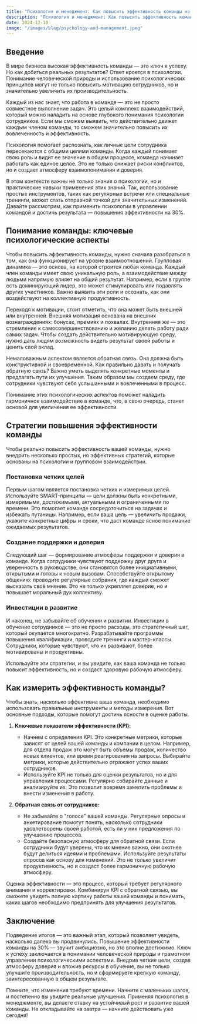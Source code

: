 ```yaml
---  
title: "Психология и менеджмент: Как повысить эффективность команды на 30%?"  
description: "Психология и менеджмент: Как повысить эффективность команды на 30%?"  
date: 2024-12-10
image: "/images/blog/psychology-and-management.jpeg" 
---
```


## Введение

В мире бизнеса высокая эффективность команды — это ключ к успеху. Но как добиться реальных результатов? Ответ кроется в психологии. Понимание человеческой природы и использование психологических принципов могут не только повысить мотивацию сотрудников, но и значительно увеличить их производительность. 

Каждый из нас знает, что работа в команде — это не просто совместное выполнение задач. Это целый комплекс взаимодействий, который можно наладить на основе глубокого понимания психологии сотрудников. Если мы сможем выявить, что действительно движет каждым членом команды, то сможем значительно повысить их вовлеченность и эффективность.

Психология помогает распознать, как личные цели сотрудника пересекаются с общими целями команды. Когда каждый понимает свою роль и видит ее значение в общем процессе, команда начинает работать как единое целое. Это не только снижает риски конфликтов, но и создает атмосферу взаимопонимания и доверия.

В этом контексте важны не только знания о психологии, но и практические навыки применения этих знаний. Так, использование простых инструментов, таких как регулярные встречи или специальные тренинги, может стать отправной точкой для значительных изменений. Давайте рассмотрим, как применить психологии в управлении командой и достичь результата — повышения эффективности на 30%.
## Понимание команды: ключевые психологические аспекты

Чтобы повысить эффективность команды, нужно сначала разобраться в том, как она функционирует на уровне взаимоотношений. Групповая динамика — это основа, на которой строится любая команда. Каждый член команды имеет свою уникальную роль, а взаимодействие между людьми напрямую влияет на общий результат. Например, если в группе есть доминирующий лидер, это может стимулировать или подавлять других участников. Важно выявить эти роли и осознать, как они воздействуют на коллективную продуктивность.

Переходя к мотивации, стоит отметить, что она может быть внешней или внутренней. Внешняя мотивация основана на внешних вознаграждениях: бонусах, премиях и похвалах. Внутренняя же — это стремление к самосовершенствованию и желанию делать работу ради самих задач. Чтобы создать действительно мотивирующую среду, нужно дать людям возможность видеть результат своей работы и ценить свой вклад.

Немаловажным аспектом является обратная связь. Она должна быть конструктивной и своевременной. Как правильно давать и получать обратную связь? Важно уметь выделять конкретные моменты и предлагать пути их улучшения. Таким образом мы создаем среду, где сотрудники чувствуют себя услышанными и вовлеченными в процесс.

Понимание этих психологических аспектов поможет наладить гармоничное взаимодействие в команде, что, в свою очередь, станет основой для увеличения ее эффективности.
## Стратегии повышения эффективности команды

Чтобы реально повысить эффективность вашей команды, нужно внедрить несколько простых, но эффективных стратегий, которые основаны на психологии и групповом взаимодействии.

### Постановка четких целей

Первым шагом является постановка четких и измеримых целей. Используйте SMART-принципы — цели должны быть конкретными, измеримыми, достижимыми, актуальными и ограниченными по времени. Это помогает команде сосредоточиться на задачах и избежать путаницы. Например, если ваша цель — увеличить продажи, укажите конкретные цифры и сроки, что даст команде ясное понимание ожидаемых результатов.

### Создание поддержки и доверия

Следующий шаг — формирование атмосферы поддержки и доверия в команде. Когда сотрудники чувствуют поддержку друг друга и уверенность в руководстве, они становятся более инициативными, открытыми и готовы к новым вызовам. Способствуйте открытому общению: проводите регулярные собрания, где каждый сможет высказать своё мнение. Это не только укрепляет доверие, но и повышает моральный дух коллективу.

### Инвестиции в развитие

И наконец, не забывайте об обучении и развитии. Инвестиции в обучение сотрудников — это не просто расходы, это стратегичный шаг, который окупается многократно. Разрабатывайте программы повышения квалификации, проводите тренинги и мастер-классы. Сотрудники, которые чувствуют, что их развивают, более мотивированы и продуктивны.

Используйте эти стратегии, и вы увидите, как ваша команда не только повысит эффективность, но и создаст здоровую рабочую атмосферу.
## Как измерить эффективность команды?

Чтобы знать, насколько эффективна ваша команда, необходимо использовать правильные инструменты и методы измерения. Вот основные подходы, которые помогут достичь ясности в оценке работы.

1. **Ключевые показатели эффективности (KPI):** 
   - Начнем с определения KPI. Это конкретные метрики, которые зависят от целей вашей команды и компании в целом. Например, для отдела продаж это могут быть объемы продаж, количество новых клиентов, или время реагирования на запросы. Выбирайте метрики, которые действительно отражают успех ваших сотрудников.
   - Используйте KPI не только для оценки результатов, но и для управления процессами. Регулярно собирайте данные и анализируйте их. Это позволит вовремя заметить проблемы и внести изменения в работу.

2. **Обратная связь от сотрудников:** 
   - Не забывайте о "голосе" вашей команды. Регулярные опросы и анкетирование помогут понять, насколько сотрудники удовлетворены своей работой, есть ли у них предложения по улучшению процессов. 
   - Создайте безопасную атмосферу для обратной связи. Если сотрудники будут уверены, что их мнение важно, они охотнее будут делиться идеями и проблемами. Используйте результаты опросов как основу для изменений. Это не только увеличит продуктивность, но и создаст более гармоничную рабочую атмосферу.

Оценка эффективности — это процесс, который требует регулярного внимания и корректировки. Комбинируя KPI с обратной связью, вы сможете увидеть полную картину работы вашей команды и понимать, каких шагов необходимо предпринять для улучшения результатов.
## Заключение

Подведение итогов — это важный этап, который позволяет увидеть, насколько далеко вы продвинулись. Повышение эффективности команды на 30% — звучит амбициозно, но это вполне достижимо. Ключ к успеху заключается в понимании человеческой природы и грамотном управлении психологическими аспектами. Внедрив четкие цели, создав атмосферу доверия и вложив ресурсы в обучение, вы не только улучшите производительность, но и сформируете крепкую команду, заинтересованную в общем результате.

Помните, что изменения требуют времени. Начните с маленьких шагов, и постепенно вы увидите реальные улучшения. Применяя психология в менеджменте, вы делаете ставку на устойчивый рост и развитие вашей команды. Не откладывайте на завтра — начните действовать уже сегодня!